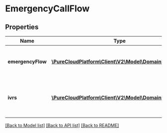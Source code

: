 # EmergencyCallFlow

## Properties
Name | Type | Description | Notes
------------ | ------------- | ------------- | -------------
**emergencyFlow** | [**\PureCloudPlatform\Client\V2\Model\DomainEntityRef**](DomainEntityRef.md) | The call flow to execute in an emergency. | [optional] 
**ivrs** | [**\PureCloudPlatform\Client\V2\Model\DomainEntityRef[]**](DomainEntityRef.md) | The IVR(s) to route to the call flow during an emergency. | [optional] 

[[Back to Model list]](../README.md#documentation-for-models) [[Back to API list]](../README.md#documentation-for-api-endpoints) [[Back to README]](../README.md)


